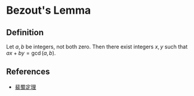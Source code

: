 # Bezout's Lemma

## Definition

Let $a, b$ be integers, not both zero. Then there exist integers $x, y$ such that $ax + by = \gcd(a, b)$.

## References

- [裴蜀定理](https://oi-wiki.org/math/number-theory/bezouts/)

